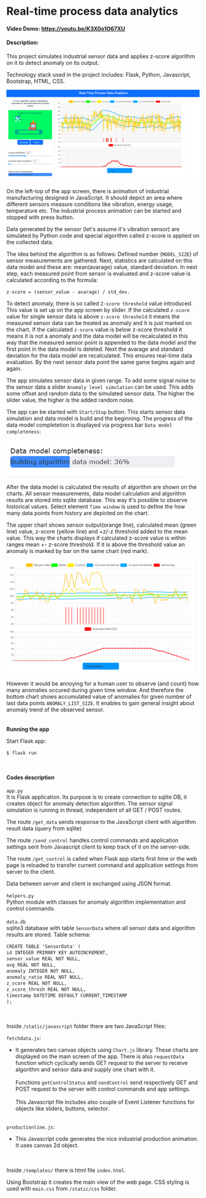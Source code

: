 # Real-time process data analytics
#### Video Demo:  https://youtu.be/K3X0o1O67XU
#### Description:

This project simulates industrial sensor data and applies z-score algorithm on it to detect anomaly on its output.

Technology stack used in the project includes: Flask, Python, Javascript, Bootstrap, HTML, CSS.

![main screen](./docs/main.png)

On the left-top of the app screen, there is animation of industrial manufacturing designed in JavaScript.
It should depict an area where different sensors measure conditions like vibration, energy usage, temperature etc.
The industrial process animation can be started and stopped with press button.

Data generated by the sensor (let's assume it's vibration sensor) are simulated by Python code and special algorithm
called z-score is applied on the collected data.

The idea behind the algorithm is as follows:
Defined number (`MODEL_SIZE`) of sensor measurements are gathered. Next, statistics are calculated on this data model and these are: mean(avarage) value, standard deviation. In next step, each measured point from sensor is evaluated and z-score value is calculated according to the formula:
```
z-score = (sensor_value - avarage) / std_dev.
```

To detect anomaly, there is so called `Z-score threshold` value introduced. This value is set up on the app screen by slider. If the calculated `z-score` value for single sensor data is above `z-score threshold` it means the measured sensor data can be treated as anomaly and it is just marked on the chart. If the calculated `z-score` value is below z-score threshold it means it is not a anomaly and the data model will be recalculated in this way that the measured sensor point is appended to the data model and the first point in the data model is deleted. Next the avarage and standard deviation for the data model are recalculated. This ensures real-time data evaluation. By the next sensor data point the same game begins again and again.

The app simulates sensor data in given range. To add some signal noise to the sensor data a slider `Anomaly level simulation` can be used.
This adds some offset and random data to the simulated sensor data. The higher the slider value, the higher is the added random noise.

The app can be started with `Start/Stop` button. This starts sensor data simulation and data model is build and the beginning. The progress of the data model completetion is displayed via progress bar `Data model completeness`:

![progress bar](./docs/progress.png)

After the data model is calculated the results of algorithm are shown on the charts.
All sensor measurements, data model calculation and algorithm results are stored into sqlite database.
This way it's possible to observe historical values. Select element `Time window` is used to define the how many data points from history are depicted on the chart.

The upper chart shows sensor output(orange line), calculated mean (green line) value, z-score (yellow line) and +z/-z threshold added to the mean value. This way the charts displays if calculated z-score value is within ranges mean +- z-score threshold. If it is above the threshold value an anomaly is marked by bar on the same chart (red mark).

![chart1](./docs/chart1.png)


However it would be annoying for a human user to observe (and count) how many anomalies occured during given time window. And therefore the bottom chart shows accumulated value of anomalies for given number of last data points `ANOMALY_LIST_SIZE`. It enables to gain general insight about anomaly trend of the observed sensor.
\
\
\
**Running the app**

Start Flask app:
```
$ flask run
```
\
\
**Codes description**
\
\
`app.py`
\
It is Flask application.
Its purpose is to create connection to sqlite DB, it creates object for anomaly detection algorithm.
The sensor signal simulation is running in thread, independent of all GET / POST routes.

The route `/get_data` sends response to the JavaScript client with algorithm result data (query from sqlite)

The route `/send_control` handles control commands and application settings sent from Javascript client to keep track of it on the server-side.

The route `/get_control` is called when Flask app starts first time or the web page is reloaded to transfer current command and application settings from server to the client.

Data between server and client is exchanged using JSON format.

`helpers.py`
\
Python module with classes for anomaly algorithm implementation and control commands.
\
\
`data.db`
\
sqlite3 database with table `SensorData` where all sensor data and algorithm results are stored.
Table schema:
```
CREATE TABLE 'SensorData' (
id INTEGER PRIMARY KEY AUTOINCREMENT,
sensor_value REAL NOT NULL,
avg REAL NOT NULL,
anomaly INTEGER NOT NULL,
anomaly_ratio REAL NOT NULL,
z_score REAL NOT NULL,
z_score_thresh REAL NOT NULL,
timestamp DATETIME DEFAULT CURRENT_TIMESTAMP
);
```
\
\
Inside `/static/javascript` folder there are two JavaScript files:

`fetchdata.js`:

* It generates two canvas objects using `Chart.js` library. These charts are displayed on the main screen of the app.
There is also `requestData` function which cyclically sends GET request to the server to receive algorithm and sensor data and supply one chart with it.
\
\
Functions `getControlStatus` and `sendControl` send respectively GET and POST request to the server with control commands and app settings.
\
\
This Javascript file includes also couple of Event Listener functions for objects like sliders, buttons, selector.

\
`productionline.js`:

* This Javascript code generates the nice industrial production animation. It uses canvas 2d object.

\
\
Inside `/templates/` there is html file `index.html`.

Using Bootstrap it creates the main view of the web page. CSS styling is used with `main.css` from `/static/css` folder.





